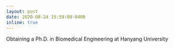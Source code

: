 ```yaml
---
layout: post
date: 2020-08-24 15:59:00-0400
inline: true
---
```


Obtaining a Ph.D. in Biomedical Engineering at Hanyang University
